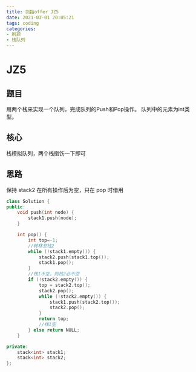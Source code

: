 ```yaml
---
title: 剑指offer JZ5
date: 2021-03-01 20:05:21
tags: coding
categories:
- 刷题
- 栈队列
---
```


# JZ5

## 题目

用两个栈来实现一个队列，完成队列的Push和Pop操作。 队列中的元素为int类型。

## 核心

栈模拟队列，两个栈捯饬一下即可

## 思路

保持 stack2 在所有操作后为空，只在 pop 时借用

```c++
class Solution {
public:
    void push(int node) {
        stack1.push(node);
    }

    int pop() {
        int top=-1;
        //转移至栈2
        while (!stack1.empty()) {
            stack2.push(stack1.top());
            stack1.pop();
        }
        //栈1不空，则栈2必不空
        if (!stack2.empty()) {
            top = stack2.top();
            stack2.pop();
            while (!stack2.empty()) {
                stack1.push(stack2.top());
                stack2.pop();
            }
            return top;
            //栈1空
        } else return NULL;
    }

private:
    stack<int> stack1;
    stack<int> stack2;
};
```

